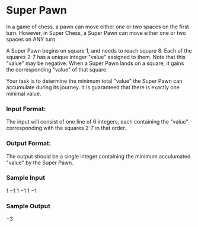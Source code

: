 # Super Pawn

In a game of chess, a pawn can move either one or two spaces on the first turn. However, in Super Chess, a Super Pawn can move either one or two spaces on ANY turn.

A Super Pawn begins on square 1, and needs to reach square 8. Each of the squares 2-7 has a unique integer "value" assigned to them. Note that this "value" may be negative. When a Super Pawn lands on a square, it gains the corresponding "value" of that square.

Your task is to determine the minimum total "value" the Super Pawn can accumulate during its journey. It is guaranteed that there is exactly one minimal value.

### Input Format:

The input will consist of one line of 6 integers, each containing the "value" corresponding with the squares 2-7 in that order.

### Output Format:

The output should be a single integer containing the minimum acculumated "value" by the Super Pawn.

### Sample Input

$1$ $-1$ $1$ $-1$ $1$ $-1$

### Sample Output

$-3$